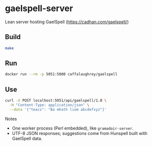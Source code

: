 # gaelspell-server

Lean server hosting GaelSpell (https://cadhan.com/gaelspell/)

## Build
```bash
make
```

## Run
```bash
docker run --rm -p 5051:5000 caffalaughrey/gaelspell
```

## Use
```bash
curl -X POST localhost:5051/api/gaelspell/1.0 \
  -H "Content-Type: application/json" \
  --data '{"teacs": "Ba mhath liom abcdefxyz"}'
```

Notes
- One worker process (Perl embedded), like `gramadoir-server`.
- UTF-8 JSON responses; suggestions come from Hunspell built with GaelSpell data.
